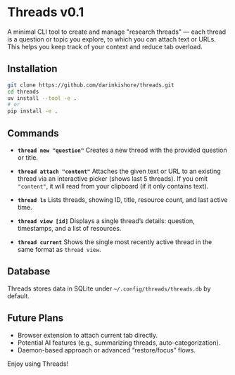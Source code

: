 # Threads v0.1

A minimal CLI tool to create and manage "research threads" — each thread is a question or topic you explore, to which you can attach text or URLs. This helps you keep track of your context and reduce tab overload.

## Installation

```bash
git clone https://github.com/darinkishore/threads.git
cd threads
uv install --tool -e .
# or
pip install -e . 
```

## Commands

- **`thread new "question"`**
  Creates a new thread with the provided question or title.

- **`thread attach "content"`**
  Attaches the given text or URL to an existing thread via an interactive picker (shows last 5 threads).
  If you omit `"content"`, it will read from your clipboard (if it only contains text).

- **`thread ls`**
  Lists threads, showing ID, title, resource count, and last active time.

- **`thread view [id]`**
  Displays a single thread’s details: question, timestamps, and a list of resources.

- **`thread current`**
  Shows the single most recently active thread in the same format as `thread view`.

## Database

Threads stores data in SQLite under `~/.config/threads/threads.db` by default.

## Future Plans

- Browser extension to attach current tab directly.
- Potential AI features (e.g., summarizing threads, auto-categorization).
- Daemon-based approach or advanced “restore/focus” flows.

Enjoy using Threads!
